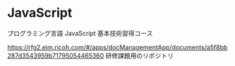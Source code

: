 # JavaScript
プログラミング言語 JavaScript 基本技術習得コース

https://rfg2.eim.ricoh.com/#/apps/docManagementApp/documents/a5f8bb287d3543959b71795054465360
研修課題用のリポジトリ
